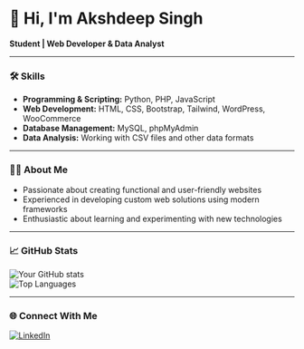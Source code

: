 # 👋 Hi, I'm Akshdeep Singh 

**Student | Web Developer & Data Analyst**  

---

### 🛠️ Skills  
- **Programming & Scripting:** Python, PHP, JavaScript  
- **Web Development:** HTML, CSS, Bootstrap, Tailwind, WordPress, WooCommerce  
- **Database Management:** MySQL, phpMyAdmin  
- **Data Analysis:** Working with CSV files and other data formats  

---

### 👨‍💻 About Me  
- Passionate about creating functional and user-friendly websites  
- Experienced in developing custom web solutions using modern frameworks  
- Enthusiastic about learning and experimenting with new technologies  

---

### 📈 GitHub Stats  

![Your GitHub stats](https://github-readme-stats.vercel.app/api?username=akshdeepsingh7&show_icons=true&theme=radical)  
![Top Languages](https://github-readme-stats.vercel.app/api/top-langs/?username=akshdeepsingh7&layout=compact&theme=radical)  

---

### 🌐 Connect With Me   
[![LinkedIn](https://img.shields.io/badge/LinkedIn-%230077B5.svg?style=for-the-badge&logo=linkedin&logoColor=white)](https://linkedin.com/in/akshdeep--singh)  

